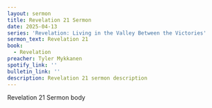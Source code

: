 ```yaml
---
layout: sermon
title: Revelation 21 Sermon
date: 2025-04-13
series: 'Revelation: Living in the Valley Between the Victories'
sermon_text: Revelation 21
book:
  - Revelation
preacher: Tyler Mykkanen
spotify_link: ''
bulletin_link: ''
description: Revelation 21 sermon description
---
```

Revelation 21 Sermon body

